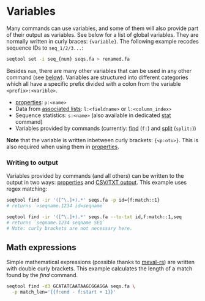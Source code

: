 # Variables

Many commands can use variables, and some of them will
also provide part of their output as variables. See below
for a list of global variables. They are normally written in
curly braces: `{variable}`. The following example recodes
sequence IDs to `seq_1/2/3...`:

```bash
seqtool set -i seq_{num} seqs.fa > renamed.fa
```

Besides `num`, there are many other variables that can be used
in any other command (see [below](#variables-available-to-all-commands)).
Variables are structured into different categories which all have a specific
prefix divided with a colon from the variable `<prefix>:<varible>`.

* [properties](properties): `p:<name>`
* Data from [associated lists](lists): `l:<fieldname>` or `l:<column_index>`
* Sequence statistics: `s:<name>` (also available in dedicated [stat](stat) command)
* Variables provided by commands (currently: [find](find) (`f:`) and
  [split](split) (`split:`))

**Note**  that the variable is written inbetween curly brackets: `{<p:otu>}`.
This is also required when using them in [properties](#properties).

### Writing to output

Variables provided by commands (and all others) can be written to the output
in two ways: [properties](properties) and [CSV/TXT output](converting).
This example uses regex matching:

```bash
seqtool find -ir '([^\.]+).*' seqs.fa -p id={f:match::1}
# returns `>seqname.1234 id=seqname`

seqtool find -ir '([^\.]+).*' seqs.fa --to-txt id,f:match::1,seq
# returns `seqname.1234 seqname SEQ`
# Note: curly brackets are not necessary here.
```

## Math expressions

Simple mathematical expressions (possible thanks to [meval-rs](https://github.com/rekka/meval-rs))
are written with double curly brackets. This example calculates the length of
a match found by the _find_ command.

```bash
seqtool find -d3 GCATATCAATAAGCGGAGGA seqs.fa \
  -p match_len='{{f:end - f:start + 1}}'
```
